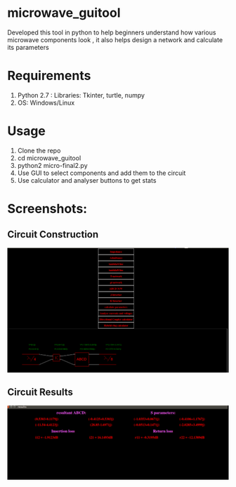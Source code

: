 # microwave_guitool
Developed this tool in python to help beginners understand how various microwave components look , it also helps design a network and calculate its parameters

# Requirements
 1. Python 2.7 : Libraries: Tkinter, turtle, numpy
 2. OS: Windows/Linux

# Usage
1. Clone the repo
2. cd microwave_guitool
3. python2 micro-final2.py
4. Use GUI to select components and add them to the circuit
5. Use calculator and analyser buttons to get stats

# Screenshots:
## Circuit Construction
![Circuit construction](./screenshots/circuit_selection.png)

## Circuit Results
![Circuit calculation](./screenshots/calculations.png)


